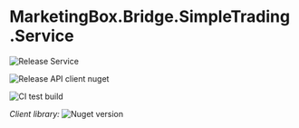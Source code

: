 # MarketingBox.Bridge.SimpleTrading.Service

![Release Service](https://github.com/MyJetWallet/Service.AssetsDictionary/workflows/Release%20Service/badge.svg)

![Release API client nuget](https://github.com/MyJetWallet/Service.AssetsDictionary/workflows/Release%20API%20client%20nuget/badge.svg)

![CI test build](https://github.com/MyJetWallet/Service.AssetsDictionary/workflows/CI%20test%20build/badge.svg)

*Client library:* ![Nuget version](https://img.shields.io/nuget/v/MyJetWallet.Service.AssetsDictionary.Client?label=MyJetWallet.Service.AssetsDictionary.Client&style=social)

